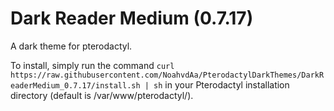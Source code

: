 # Dark Reader Medium (0.7.17)

A dark theme for pterodactyl.

To install, simply run the command `curl https://raw.githubusercontent.com/NoahvdAa/PterodactylDarkThemes/DarkReaderMedium_0.7.17/install.sh | sh` in your Pterodactyl installation directory (default is /var/www/pterodactyl/).